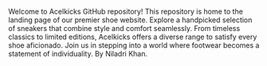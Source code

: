Welcome to Acelkicks GitHub repository! This repository is home to the landing page of our premier shoe website. Explore a handpicked selection of sneakers that combine style and comfort seamlessly. From timeless classics to limited editions, Acelkicks offers a diverse range to satisfy every shoe aficionado. Join us in stepping into a world where footwear becomes a statement of individuality.
By Niladri Khan.
